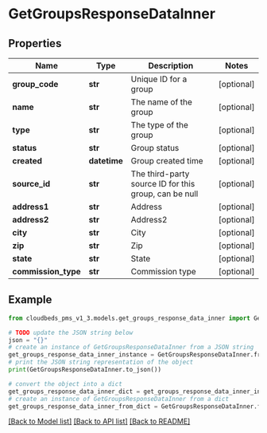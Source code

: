 # GetGroupsResponseDataInner


## Properties

Name | Type | Description | Notes
------------ | ------------- | ------------- | -------------
**group_code** | **str** | Unique ID for a group | [optional] 
**name** | **str** | The name of the group | [optional] 
**type** | **str** | The type of the group | [optional] 
**status** | **str** | Group status | [optional] 
**created** | **datetime** | Group created time | [optional] 
**source_id** | **str** | The third-party source ID for this group, can be null | [optional] 
**address1** | **str** | Address | [optional] 
**address2** | **str** | Address2 | [optional] 
**city** | **str** | City | [optional] 
**zip** | **str** | Zip | [optional] 
**state** | **str** | State | [optional] 
**commission_type** | **str** | Commission type | [optional] 

## Example

```python
from cloudbeds_pms_v1_3.models.get_groups_response_data_inner import GetGroupsResponseDataInner

# TODO update the JSON string below
json = "{}"
# create an instance of GetGroupsResponseDataInner from a JSON string
get_groups_response_data_inner_instance = GetGroupsResponseDataInner.from_json(json)
# print the JSON string representation of the object
print(GetGroupsResponseDataInner.to_json())

# convert the object into a dict
get_groups_response_data_inner_dict = get_groups_response_data_inner_instance.to_dict()
# create an instance of GetGroupsResponseDataInner from a dict
get_groups_response_data_inner_from_dict = GetGroupsResponseDataInner.from_dict(get_groups_response_data_inner_dict)
```
[[Back to Model list]](../README.md#documentation-for-models) [[Back to API list]](../README.md#documentation-for-api-endpoints) [[Back to README]](../README.md)



